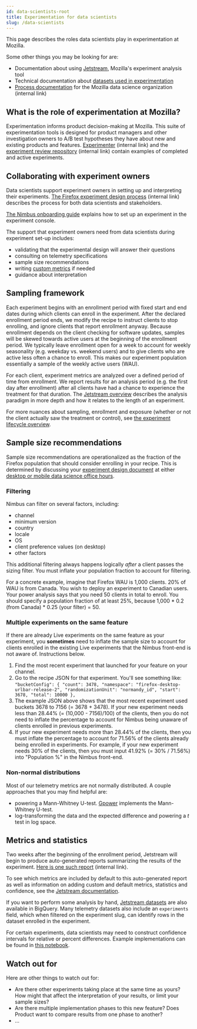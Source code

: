 ```yaml
---
id: data-scientists-root
title: Experimentation for data scientists
slug: /data-scientists
---
```


This page describes the roles data scientists play in experimentation at Mozilla.

Some other things you may be looking for are:

* Documentation about using [Jetstream](jetstream/jetstream.md), Mozilla's experiment analysis tool
* Technical documentation about [datasets used in experimentation](https://docs.telemetry.mozilla.org/tools/experiments.html)
* [Process documentation](https://mozilla-hub.atlassian.net/wiki/spaces/DATA/overview) for the Mozilla data science organization
  (internal link)

## What is the role of experimentation at Mozilla?

Experimentation informs product decision-making at Mozilla.
This suite of experimentation tools is designed for product managers and other investigation owners to A/B test hypotheses they have about new and existing products and features.
[Experimenter](https://experimenter.services.mozilla.com/nimbus/) (internal link)
and the [experiment review repository](https://mozilla-hub.atlassian.net/wiki/spaces/FIREFOX/pages/11043456/Experiments+Previously+Reviewed) (internal link)
contain examples of completed and active experiments.

## Collaborating with experiment owners

Data scientists support experiment owners in setting up and interpreting their experiments.
[The Firefox experiment design process](https://mozilla-hub.atlassian.net/wiki/spaces/FIREFOX/pages/11043391/Experiment+Design+Process) (internal link)
describes the process for both data scientists and stakeholders.

[The Nimbus onboarding guide](https://docs.google.com/document/d/155EUgzn22VTX8mFwesSROT3Z6JORSfb5VyoMoLra7ws/edit#)
explains how to set up an experiment in the experiment console.

The support that experiment owners need from data scientists during experiment set-up includes:

* validating that the experimental design will answer their questions
* consulting on telemetry specifications
* sample size recommendations
* writing [custom metrics](jetstream/metrics.md) if needed
* guidance about interpretation

## Sampling framework

Each experiment begins with an enrollment period with fixed start and end dates during which clients can enroll in the experiment. After the declared enrollment period ends, we modify the recipe to instruct clients to stop enrolling, and ignore clients that report enrollment anyway. Because enrollment depends on the client checking for software updates, samples will be skewed towards active users at the beginning of the enrollment period. We typically leave enrollment open for a week to account for weekly seasonality (e.g. weekday vs. weekend users) and to give clients who are active less often a chance to enroll. This makes our experiment population essentially a sample of the weekly active users (WAU).

For each client, experiment metrics are analyzed over a defined period of time from enrollment. We report results for an analysis period (e.g. the first day after enrollment) after all clients have had a chance to experience the treatment for that duration. The [Jetstream overview](jetstream/jetstream.md#analysis-paradigm) describes the analysis paradigm in more depth and how it relates to the length of an experiment.

For more nuances about sampling, enrollment and exposure (whether or not the client actually saw the treatment or control), see [the experiment lifecycle overview](deep-dives/specifications/client-sdk-states-and-lifecycle.mdx).

## Sample size recommendations

Sample size recommendations are operationalized as the fraction of the Firefox population that should consider enrolling in your recipe.  This is determined by discussing your [experiment design document](https://docs.google.com/document/d/1_bWn_1y5x1zf6zl7Loj4O1qKnVdxzIMXOawIpf32CsM/edit) at either [desktop or mobile data science office hours](https://mozilla-hub.atlassian.net/wiki/spaces/DATA/pages/6849684/Office+Hours).

### Filtering
Nimbus can filter on several factors, including:

- channel
- minimum version
- country
- locale
- OS
- client preference values (on desktop)
- other factors

This additional filtering always happens logically _after_ a client passes the sizing filter.
You must inflate your population fraction to account for filtering.

For a concrete example, imagine that Firefox WAU is 1,000 clients. 20% of WAU is from Canada. You wish to deploy an experiment to Canadian users. Your power analysis says that you need 50 clients in total to enroll. You should specify a population fraction of at least 25%, because 1,000 \* 0.2 (from Canada) \* 0.25 (your filter) = 50.

### Multiple experiments on the same feature
If there are already Live experiments on the same feature as your experiment, you **sometimes** need to inflate the sample size to account for clients enrolled in the existing Live experiments that the Nimbus front-end is not aware of. Instructions below.

1. Find the most recent experiment that launched for your feature on your channel.
2. Go to the recipe JSON for that experiment. You'll see something like:
`
 "bucketConfig": {
    "count": 3478,
    "namespace": "firefox-desktop-urlbar-release-2",
    "randomizationUnit": "normandy_id",
    "start": 3678,
    "total": 10000
  },
`
3. The example JSON above shows that the most recent experiment used buckets 3678 to 7156 (= 3678 + 3478). If your new experiment needs less than 28.44% (= (10,000 - 7156)/100) of the clients, then you do not need to inflate the percentage to account for Nimbus being unaware of clients enrolled in previous experiments.
4. If your new experiment needs more than 28.44% of the clients, then you must inflate the percentage to account for 71.56% of the clients already being enrolled in experiments. For example, if your new experiment needs 30% of the clients, then you must input 41.92% (= 30% / 71.56%) into "Population %" in the Nimbus front-end.

### Non-normal distributions
Most of our telemetry metrics are not normally distributed. A couple approaches that you may find helpful are:

* powering a Mann-Whitney U-test. [Gpower](https://www.psychologie.hhu.de/arbeitsgruppen/allgemeine-psychologie-und-arbeitspsychologie/gpower) implements the Mann-Whitney U-test.
* log-transforming the data and the expected difference and powering a _t_ test in log space.

## Metrics and statistics

Two weeks after the beginning of the enrollment period, Jetstream will begin to produce auto-generated reports summarizing the results of the experiment. [Here is one such report](https://experimenter.services.mozilla.com/nimbus/custom-messaging-in-aboutwelcome-for-chrome-users-to-import/results) (internal link).

To see which metrics are included by default to this auto-generated report as well as information on adding custom and default metrics, statistics and confidence, see the [Jetstream documentation](jetstream/jetstream.md).

If you want to perform some analysis by hand, [Jetstream datasets](https://docs.telemetry.mozilla.org/datasets/jetstream.html) are also available in BigQuery. Many telemetry datasets also include an `experiments` field, which when filtered on the experiment slug, can identify rows in the dataset enrolled in the experiment.

For certain experiments, data scientists may need to construct confidence intervals for relative or percent differences. Example implementations can be found in [this notebook](https://colab.research.google.com/drive/1sVOdVdraPwec_Hit4OiaDDH4TJGzaIcc?usp=sharing).

## Watch out for

Here are other things to watch out for:
- Are there other experiments taking place at the same time as yours? How might that affect the interpretation of your results, or limit your sample sizes?
- Are there multiple implementation phases to this new feature? Does Product want to compare results from one phase to another?
- ...
